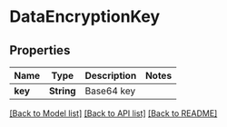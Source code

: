 # DataEncryptionKey

## Properties

Name | Type | Description | Notes
------------ | ------------- | ------------- | -------------
**key** | **String** | Base64 key | 

[[Back to Model list]](../README.md#documentation-for-models) [[Back to API list]](../README.md#documentation-for-api-endpoints) [[Back to README]](../README.md)



